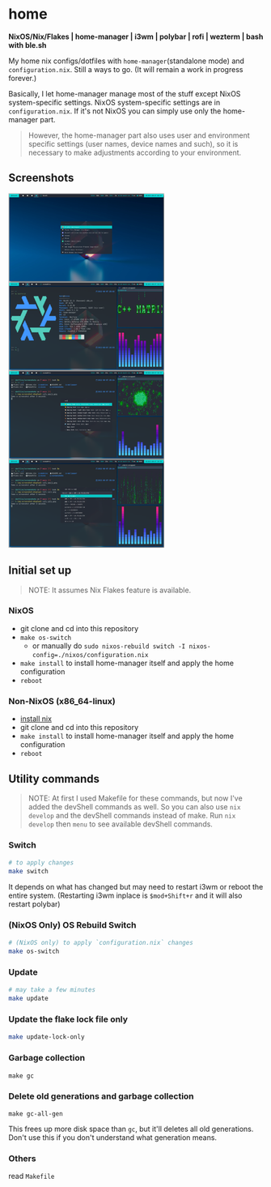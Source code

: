 # home

**NixOS/Nix/Flakes | home-manager | i3wm | polybar | rofi | wezterm | bash with ble.sh**

My home nix configs/dotfiles with `home-manager`(standalone mode) and `configuration.nix`. Still a ways to go. (It will remain a work in progress forever.)

Basically, I let home-manager manage most of the stuff except NixOS system-specific settings. NixOS system-specific settings are in `configuration.nix`. If it's not NixOS you can simply use only the home-manager part.

> However, the home-manager part also uses user and environment specific settings (user names, device names and such), so it is necessary to make adjustments according to your environment.

## Screenshots

<a href="./screenshots/home.png"><img src="./screenshots/home.png" height="700" ></a>

## Initial set up

> NOTE: It assumes Nix Flakes feature is available.

### NixOS

- git clone and cd into this repository
- `make os-switch`
  - or manually do `sudo nixos-rebuild switch -I nixos-config=./nixos/configuration.nix`
- `make install` to install home-manager itself and apply the home configuration
- `reboot`

### Non-NixOS (x86_64-linux)

- [install nix](https://nixos.org/download.html#nix-install-linux)
- git clone and cd into this repository
- `make install` to install home-manager itself and apply the home configuration
- `reboot`

## Utility commands

> NOTE: At first I used Makefile for these commands, but now I've added the devShell commands as well. So you can also use `nix develop` and the devShell commands instead of make. Run `nix develop` then `menu` to see available devShell commands.

### Switch

```sh
# to apply changes
make switch
```

It depends on what has changed but may need to restart i3wm or reboot the entire system.
(Restarting i3wm inplace is `$mod+Shift+r` and it will also restart polybar)

### (NixOS Only) OS Rebuild Switch

```sh
# (NixOS only) to apply `configuration.nix` changes
make os-switch
```

### Update

```sh
# may take a few minutes
make update
```

### Update the flake lock file only

```sh
make update-lock-only
```

### Garbage collection

```
make gc
```

### Delete old generations and garbage collection

```
make gc-all-gen
```

This frees up more disk space than `gc`, but it'll deletes all old generations. Don't use this if you don't understand what generation means.

### Others

read `Makefile`